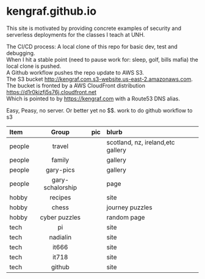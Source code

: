 # kengraf.github.io

This site is motivated by providing concrete examples of security and serverless deployments for the classes I teach at UNH.  

The CI/CD process:
A local clone of this repo for basic dev, test and debugging.  
When I hit a stable point (need to pause work for: sleep, golf, bills mafia) the local clone is pushed.  
A Github workflow pushes the repo update to AWS S3.  
The S3 bucket <http://kengraf.com.s3-website.us-east-2.amazonaws.com>.  
The bucket is fronted by a AWS CloudFront distribution <https://d1r0kizfj5s76j.cloudfront.net>  
Which is pointed to by <https://kengraf.com> with a Route53 DNS alias.   

Easy, Peasy, no server.  Or better yet no $$.
work to do
github workflow to s3

| Item              | Group | pic | blurb |
| :---------------- | :------: | ----: | :--- |
| people  |  travel    |   | scotland, nz, ireland,etc gallery |
| people  | family     |   | gallery  |
| people  | gary-pics     |   | gallery  |
| people  | gary-schalorship    |   | page  |
| hobby  | recipes     |   | site  |
| hobby  | chess     |   | journey puzzles  |
| hobby  | cyber puzzles     |   | random page  |
| tech  |  pi    |   | site  |
| tech  |  nadialin    |   | site  |
| tech  |  it666    |   | site  |
| tech  | it718     |   | site  |
| tech  | github     |   | site  |
